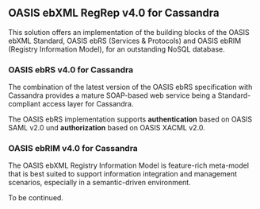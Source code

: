 ## OASIS ebXML RegRep v4.0 for Cassandra

This solution offers an implementation of the building blocks of the OASIS ebXML Standard, 
OASIS ebRS (Services & Protocols) and OASIS ebRIM (Registry Information Model), for an outstanding NoSQL database.

### OASIS ebRS v4.0 for Cassandra
The combination of the latest version of the OASIS ebRS specification with Cassandra provides a mature SOAP-based 
web service being a Standard-compliant access layer for Cassandra.

The OASIS ebRS implementation supports **authentication** based on OASIS SAML v2.0 und **authorization** based on OASIS XACML v2.0.

### OASIS ebRIM v4.0 for Cassandra
The OASIS ebXML Registry Information Model is feature-rich meta-model that is best suited to support information 
integration and management scenarios, especially in a semantic-driven environment.

To be continued.
